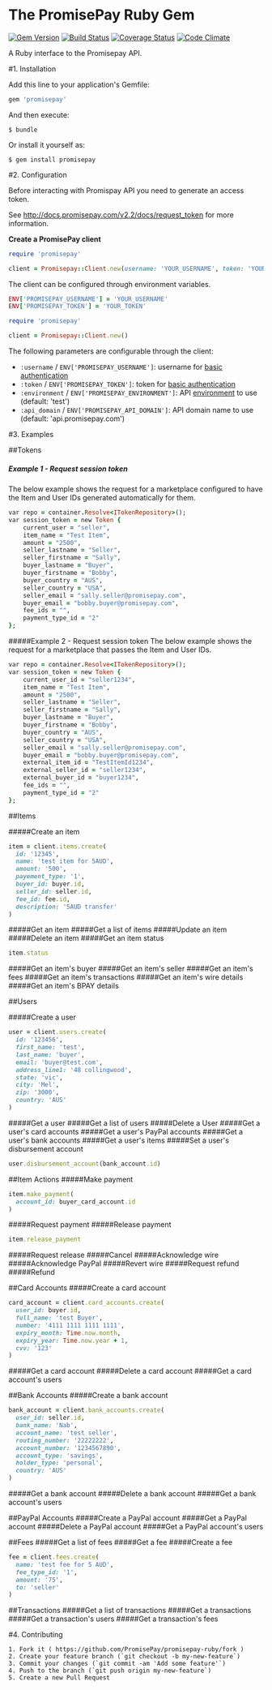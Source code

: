 # The PromisePay Ruby Gem
[![Gem Version](https://badge.fury.io/rb/promisepay.svg)](http://badge.fury.io/rb/promisepay)
[![Build Status](https://travis-ci.org/PromisePay/promisepay-ruby.svg?branch=develop)](https://travis-ci.org/PromisePay/promisepay-ruby)
[![Coverage Status](https://coveralls.io/repos/PromisePay/promisepay-ruby/badge.svg?branch=develop)](https://coveralls.io/r/PromisePay/promisepay-ruby?branch=develop)
[![Code Climate](https://codeclimate.com/github/PromisePay/promisepay-ruby/badges/gpa.svg)](https://codeclimate.com/github/PromisePay/promisepay-ruby)

A Ruby interface to the Promisepay API.

#1. Installation

Add this line to your application's Gemfile:

```ruby
gem 'promisepay'
```

And then execute:

    $ bundle

Or install it yourself as:

    $ gem install promisepay

#2. Configuration

Before interacting with Promispay API you need to generate an access token.

See http://docs.promisepay.com/v2.2/docs/request_token for more information.

**Create a PromisePay client**

```ruby
require 'promisepay'

client = Promisepay::Client.new(username: 'YOUR_USERNAME', token: 'YOUR_TOKEN')
```

The client can be configured through environment variables.

```ruby
ENV['PROMISEPAY_USERNAME'] = 'YOUR_USERNAME'
ENV['PROMISEPAY_TOKEN'] = 'YOUR_TOKEN'
```

```ruby
require 'promisepay'

client = Promisepay::Client.new()
```

The following parameters are configurable through the client:

  * `:username` / `ENV['PROMISEPAY_USERNAME']`: username for [basic authentication](http://docs.promisepay.com/v2.2/docs/overview-2)
  * `:token` / `ENV['PROMISEPAY_TOKEN']`: token for [basic authentication](http://docs.promisepay.com/v2.2/docs/overview-2)
  * `:environment` / `ENV['PROMISEPAY_ENVIRONMENT']`: API [environment](http://docs.promisepay.com/v2.2/docs/environments) to use (default: 'test')
  * `:api_domain` / `ENV['PROMISEPAY_API_DOMAIN']`: API domain name to use (default: 'api.promisepay.com')

#3. Examples

##Tokens
##### Example 1 - Request session token
The below example shows the request for a marketplace configured to have the Item and User IDs generated automatically for them.

```ruby
var repo = container.Resolve<ITokenRepository>();
var session_token = new Token {
	current_user = "seller",
	item_name = "Test Item",
	amount = "2500",
	seller_lastname = "Seller",
	seller_firstname = "Sally",
	buyer_lastname = "Buyer",
	buyer_firstname = "Bobby",
	buyer_country = "AUS",
	seller_country = "USA",
	seller_email = "sally.seller@promisepay.com",
	buyer_email = "bobby.buyer@promisepay.com",
	fee_ids = "",
	payment_type_id = "2"		
};
```
#####Example 2 - Request session token
The below example shows the request for a marketplace that passes the Item and User IDs.

```ruby
var repo = container.Resolve<ITokenRepository>();
var session_token = new Token {
	current_user_id = "seller1234",
	item_name = "Test Item",
	amount = "2500",
	seller_lastname = "Seller",
	seller_firstname = "Sally",
	buyer_lastname = "Buyer",
	buyer_firstname = "Bobby",
	buyer_country = "AUS",
	seller_country = "USA",
	seller_email = "sally.seller@promisepay.com",
	buyer_email = "bobby.buyer@promisepay.com",
	external_item_id = "TestItemId1234",
	external_seller_id = "seller1234",
	external_buyer_id = "buyer1234",
	fee_ids = "",
	payment_type_id = "2"		
};
```
##Items

#####Create an item
```ruby
item = client.items.create(
  id: '12345',
  name: 'test item for 5AUD',
  amount: '500',
  payement_type: '1',
  buyer_id: buyer.id,
  seller_id: seller.id,
  fee_id: fee.id,
  description: '5AUD transfer'
)
```
#####Get an item
#####Get a list of items
#####Update an item
#####Delete an item
#####Get an item status

```ruby
item.status
```
#####Get an item's buyer
#####Get an item's seller
#####Get an item's fees
#####Get an item's transactions
#####Get an item's wire details
#####Get an item's BPAY details

##Users

#####Create a user

```ruby
user = client.users.create(
  id: '123456',
  first_name: 'test',
  last_name: 'buyer',
  email: 'buyer@test.com',
  address_line1: '48 collingwood',
  state: 'vic',
  city: 'Mel',
  zip: '3000',
  country: 'AUS'
)
```
#####Get a user
#####Get a list of users
#####Delete a User
#####Get a user's card accounts
#####Get a user's PayPal accounts
#####Get a user's bank accounts
#####Get a user's items
#####Set a user's disbursement account

```ruby
user.disbursement_account(bank_account.id)
```
##Item Actions
#####Make payment

```ruby
item.make_payment(
  account_id: buyer_card_account.id
)
```
#####Request payment
#####Release payment

```ruby
item.release_payment
```
#####Request release
#####Cancel
#####Acknowledge wire
#####Acknowledge PayPal
#####Revert wire
#####Request refund
#####Refund

##Card Accounts
#####Create a card account

```ruby
card_account = client.card_accounts.create(
  user_id: buyer.id,
  full_name: 'test Buyer',
  number: '4111 1111 1111 1111',
  expiry_month: Time.now.month,
  expiry_year: Time.now.year + 1,
  cvv: '123'
)
```
#####Get a card account
#####Delete a card account
#####Get a card account's users

##Bank Accounts
#####Create a bank account

```ruby
bank_account = client.bank_accounts.create(
  user_id: seller.id,
  bank_name: 'Nab',
  account_name: 'test seller',
  routing_number: '22222222',
  account_number: '1234567890',
  account_type: 'savings',
  holder_type: 'personal',
  country: 'AUS'
)
```
#####Get a bank account
#####Delete a bank account
#####Get a bank account's users

##PayPal Accounts
#####Create a PayPal account
#####Get a PayPal account
#####Delete a PayPal account
#####Get a PayPal account's users

##Fees
#####Get a list of fees
#####Get a fee
#####Create a fee

```ruby
fee = client.fees.create(
  name: 'test fee for 5 AUD',
  fee_type_id: '1',
  amount: '75',
  to: 'seller'
)
```
##Transactions
#####Get a list of transactions
#####Get a transactions
#####Get a transaction's users
#####Get a transaction's fees


#4. Contributing

	1. Fork it ( https://github.com/PromisePay/promisepay-ruby/fork )
	2. Create your feature branch (`git checkout -b my-new-feature`)
	3. Commit your changes (`git commit -am 'Add some feature'`)
	4. Push to the branch (`git push origin my-new-feature`)
	5. Create a new Pull Request
